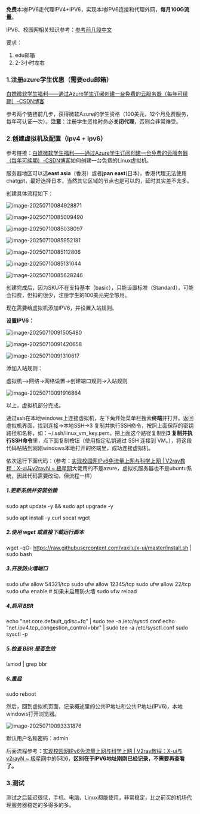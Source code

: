 **免费**本地IPV6走代理IPV4+IPV6，实现本地IPV6连接和代理外网，**每月100G流量**。

IPV6、校园网相关知识参考：[参考前几段中文](https://github.com/Toothbrush-Lee/Free-IPv6)

要求：

1. edu邮箱
2. 2-3小时左右

### 1.注册azure学生优惠（需要edu邮箱）

[白嫖微软学生福利——通过Azure学生订阅创建一台免费的云服务器（每年可续期）-CSDN博客](https://blog.csdn.net/2301_79518550/article/details/147282995)

参考两个链接前几步，获得微软Azure的学生资格（100美元，12个月免费服务，每年可认证一次）。**注意**：注册学生资格时务必**关闭代理**，否则会非常难受。

### 2.创建虚拟机及配置（ipv4 + ipv6）

参考链接：[白嫖微软学生福利——通过Azure学生订阅创建一台免费的云服务器（每年可续期）-CSDN博客](https://blog.csdn.net/2301_79518550/article/details/147282995)如何创建一台免费的Linux虚拟机。

服务器地区可以选**east asia**（香港）或者**jpan east**(日本)，香港代理无法使用chatgpt，最好选择日本，当然其它区域的节点也是可以的，延时其实差不太多。

创建具体流程如下：

![image-20250710084928871](C:\Users\GA\AppData\Roaming\Typora\typora-user-images\image-20250710084928871.png)

![image-20250710085009490](C:\Users\GA\AppData\Roaming\Typora\typora-user-images\image-20250710085009490.png)

![image-20250710085038097](C:\Users\GA\AppData\Roaming\Typora\typora-user-images\image-20250710085038097.png)

![image-20250710085952181](C:\Users\GA\AppData\Roaming\Typora\typora-user-images\image-20250710085952181.png)

![image-20250710085112806](C:\Users\GA\AppData\Roaming\Typora\typora-user-images\image-20250710085112806.png)

![image-20250710085131044](C:\Users\GA\AppData\Roaming\Typora\typora-user-images\image-20250710085131044.png)

![image-20250710085628246](C:\Users\GA\AppData\Roaming\Typora\typora-user-images\image-20250710085628246.png)

创建完成后，因为SKU不在支持基本（basic），只能设置标准（Standard），可能会扣费，但扣的很少，注册学生的100美元完全够用。

现在需要给虚拟机添加IPV6，并设置入站规则。

**设置IPV6：**

![image-20250710091505480](C:\Users\GA\AppData\Roaming\Typora\typora-user-images\image-20250710091505480.png)

![image-20250710091420658](C:\Users\GA\AppData\Roaming\Typora\typora-user-images\image-20250710091420658.png)

![image-20250710091310617](C:\Users\GA\AppData\Roaming\Typora\typora-user-images\image-20250710091310617.png)

添加入站规则：

虚拟机-->网络->网络设置->创建端口规则->入站规则

![image-20250710091916864](C:\Users\GA\AppData\Roaming\Typora\typora-user-images\image-20250710091916864.png)

以上，虚拟机部分完成。

通过ssh在本地windows上连接虚拟机，左下角开始菜单栏搜索**终端**并打开。返回虚拟机界面，找到连接->本地SSH->3 复制并执行SSH命令，按照上面保存的密钥路径和名称，如：~/.ssh/linux_vm_key.pem，把上面这个路径复制到**3 复制并执行SSH命令**里，点下面复制按钮（使用指定私钥通过 SSH 连接到 VM。），将这段代码粘贴到刚刚windows本地打开的终端里，成功连接虚拟机。

依次运行下面代码：（参考：[实现校园网IPv6免流量上网与科学上网 | V2ray教程：X-ui与v2rayN ~ 极星网](https://www.jixing.one/vps/v2ray-xui-v2rayn/)大佬用的不是azure，虚拟机服务器也不是ubuntu系统，因此代码需要改动，但流程一样）

##### 1.更新系统并安装依赖
sudo apt update -y && sudo apt upgrade -y

sudo apt install -y curl socat wget

##### 2.使用 wget 或直接下载运行脚本
wget -qO- https://raw.githubusercontent.com/vaxilu/x-ui/master/install.sh | sudo bash

##### 3.开放防火墙端口
sudo ufw allow 54321/tcp
sudo ufw allow 12345/tcp
sudo ufw allow 22/tcp
sudo ufw enable  # 如果未启用防火墙
sudo ufw reload

##### 4.启用 BBR
echo "net.core.default_qdisc=fq" | sudo tee -a /etc/sysctl.conf
echo "net.ipv4.tcp_congestion_control=bbr" | sudo tee -a /etc/sysctl.conf
sudo sysctl -p

##### 5.检查 BBR 是否生效
lsmod | grep bbr

##### 6.重启
sudo reboot

然后，回到虚拟机页面，记录概述里的公共IP地址和公共IP地址(IPV6)，本地windows打开浏览器。

![image-20250710093331876](C:\Users\GA\AppData\Roaming\Typora\typora-user-images\image-20250710093331876.png)

默认用户名和密码：admin

后面流程参考：[实现校园网IPv6免流量上网与科学上网 | V2ray教程：X-ui与v2rayN ~ 极星网](https://www.jixing.one/vps/v2ray-xui-v2rayn/)中的5和6，**区别在于IPV6地址刚刚已经记录，不需要再查看了。**

### 3.测试

测试之后延迟很低，手机、电脑、Linux都能使用，非常稳定，比之前买的机场代理服务器稳定的多得多的多。

